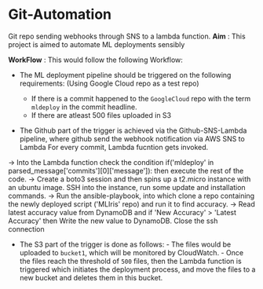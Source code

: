 # Git-Automation
Git repo sending webhooks through SNS to a lambda function.
**Aim** : This project is aimed to automate ML deployments sensibly

**WorkFlow** : This would follow the following Workflow:

- The ML deployment pipeline should be triggered on the following requirements:
    (Using Google Cloud repo as a test repo)
    - If there is a commit happened to the `GoogleCloud` repo with the term `mldeploy` in the commit headline.
    - If there are atleast 500 files uploaded in S3
    
 - The Github part of the trigger is achieved via the Github-SNS-Lambda pipeline, where github send the webhook notification via AWS SNS to Lambda
 For every commit, Lambda fucntion gets invoked.

-> Into the Lambda function check the condition if('mldeploy' in parsed_message['commits'][0]['message']): then execute the rest of the code.
-> Create a boto3 session and then spins up a t2.micro instance with an ubuntu image.
SSH into the instance, run some update and installation commands.
-> Run the ansible-playbook, into which clone a repo containing the newly deployed script ('MLIris' repo) and run it to find accuracy.
-> Read latest accuracy value from DynamoDB and if 'New Accuracy' > 'Latest Accuracy' then Write the new value to DynamoDB.
Close the ssh connection


- The S3 part of the trigger is done as follows:
      - The files would be uploaded to `bucket1`, which will be monitored by CloudWatch. 
      - Once the files reach the threshold of `500` files, then the Lambda function is triggered which initiates the deployment process, and move the files to a new bucket and deletes them in this bucket.
